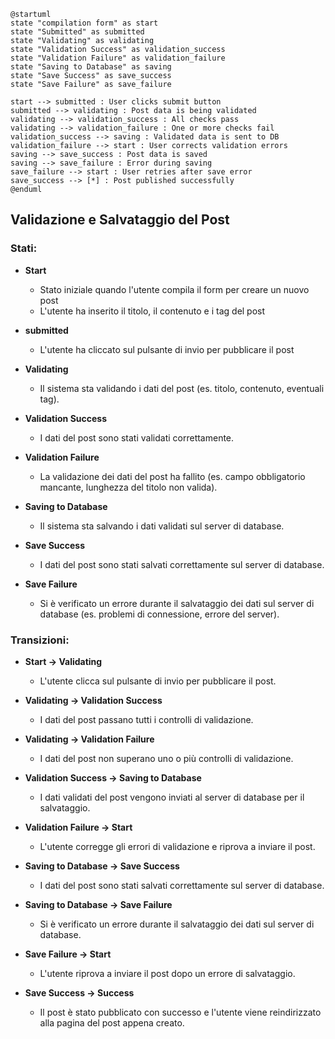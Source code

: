 ```plantuml
@startuml
state "compilation form" as start
state "Submitted" as submitted
state "Validating" as validating
state "Validation Success" as validation_success
state "Validation Failure" as validation_failure
state "Saving to Database" as saving
state "Save Success" as save_success
state "Save Failure" as save_failure

start --> submitted : User clicks submit button
submitted --> validating : Post data is being validated
validating --> validation_success : All checks pass
validating --> validation_failure : One or more checks fail
validation_success --> saving : Validated data is sent to DB
validation_failure --> start : User corrects validation errors
saving --> save_success : Post data is saved
saving --> save_failure : Error during saving
save_failure --> start : User retries after save error
save_success --> [*] : Post published successfully
@enduml
```

## Validazione e Salvataggio del Post

### Stati:
- **Start**
    - Stato iniziale quando l'utente compila il form per creare un nuovo post
    - L'utente ha inserito il titolo, il contenuto e i tag del post
  
- **submitted**
    - L'utente ha cliccato sul pulsante di invio per pubblicare il post

- **Validating**
    - Il sistema sta validando i dati del post (es. titolo, contenuto, eventuali tag).

- **Validation Success**
    - I dati del post sono stati validati correttamente.

- **Validation Failure**
    - La validazione dei dati del post ha fallito (es. campo obbligatorio mancante, lunghezza del titolo non valida).

- **Saving to Database**
    - Il sistema sta salvando i dati validati sul server di database.

- **Save Success**
    - I dati del post sono stati salvati correttamente sul server di database.

- **Save Failure**
    - Si è verificato un errore durante il salvataggio dei dati sul server di database (es. problemi di connessione, errore del server).

### Transizioni:
- **Start → Validating**
    - L'utente clicca sul pulsante di invio per pubblicare il post.

- **Validating → Validation Success**
    - I dati del post passano tutti i controlli di validazione.

- **Validating → Validation Failure**
    - I dati del post non superano uno o più controlli di validazione.

- **Validation Success → Saving to Database**
    - I dati validati del post vengono inviati al server di database per il salvataggio.

- **Validation Failure → Start**
    - L'utente corregge gli errori di validazione e riprova a inviare il post.

- **Saving to Database → Save Success**
    - I dati del post sono stati salvati correttamente sul server di database.

- **Saving to Database → Save Failure**
    - Si è verificato un errore durante il salvataggio dei dati sul server di database.

- **Save Failure → Start**
    - L'utente riprova a inviare il post dopo un errore di salvataggio.

- **Save Success → Success**
    - Il post è stato pubblicato con successo e l'utente viene reindirizzato alla pagina del post appena creato.
